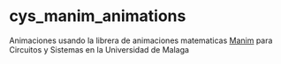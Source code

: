 # cys_manim_animations
Animaciones usando la librera de animaciones matematicas [Manim](https://github.com/3b1b/manim) para Circuitos y Sistemas en la Universidad de Malaga
